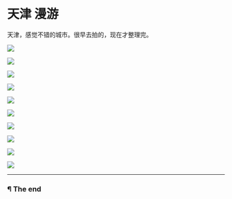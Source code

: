 # 天津 漫游

天津，感觉不错的城市。很早去拍的，现在才整理完。

![](http://7xis48.com1.z0.glb.clouddn.com/wp/album/tianjin/Image00001.jpg)

![](http://7xis48.com1.z0.glb.clouddn.com/wp/album/tianjin/Image00002.jpg)

![](http://7xis48.com1.z0.glb.clouddn.com/wp/album/tianjin/Image00003.jpg)

![](http://7xis48.com1.z0.glb.clouddn.com/wp/album/tianjin/Image00004.jpg)

![](http://7xis48.com1.z0.glb.clouddn.com/wp/album/tianjin/Image00005.jpg)

![](http://7xis48.com1.z0.glb.clouddn.com/wp/album/tianjin/Image00006.jpg)

![](http://7xis48.com1.z0.glb.clouddn.com/wp/album/tianjin/Image00007.jpg)

![](http://7xis48.com1.z0.glb.clouddn.com/wp/album/tianjin/Image00008.jpg)

![](http://7xis48.com1.z0.glb.clouddn.com/wp/album/tianjin/Image00009.jpg)

![](http://7xis48.com1.z0.glb.clouddn.com/wp/album/tianjin/Image00010.jpg)

---

### ¶ The end

